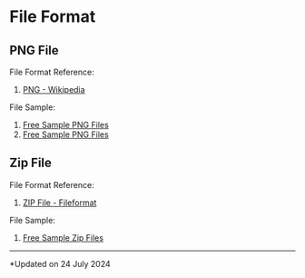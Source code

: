 # File Format

## PNG File

File Format Reference:
1. [PNG - Wikipedia](https://en.wikipedia.org/wiki/PNG)

File Sample:
1. [Free Sample PNG Files](https://file-examples.com/index.php/sample-images-download/sample-png-download/)
1. [Free Sample PNG Files](https://sample-videos.com/download-sample-png-image.php)

## Zip File

File Format Reference:
1. [ZIP File - Fileformat](https://docs.fileformat.com/compression/zip/)

File Sample:
1. [Free Sample Zip Files](https://file-examples.com/index.php/text-files-and-archives-download/)

***

*Updated on 24 July 2024
